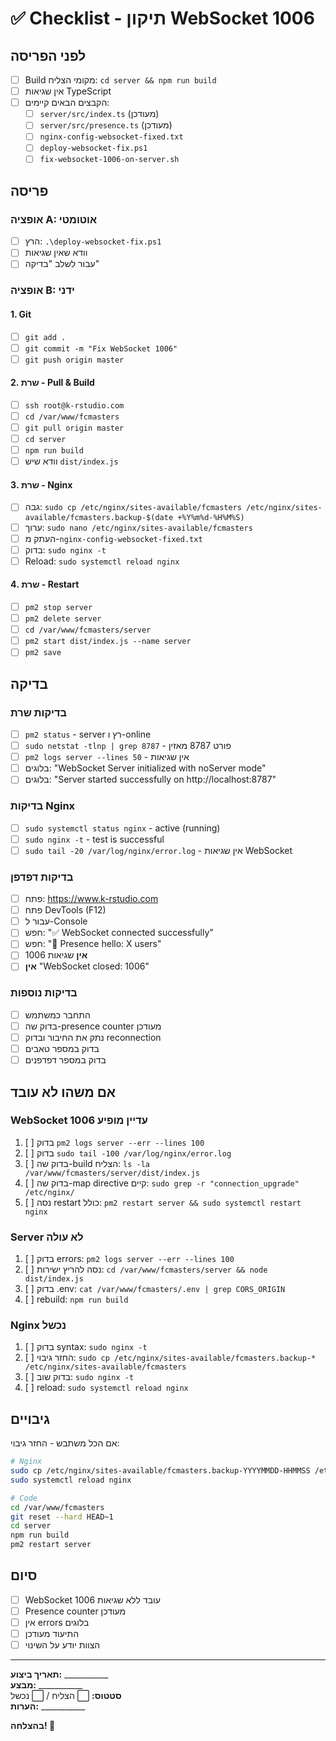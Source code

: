# ✅ Checklist - תיקון WebSocket 1006

## לפני הפריסה

- [ ] Build מקומי הצליח: `cd server && npm run build`
- [ ] אין שגיאות TypeScript
- [ ] הקבצים הבאים קיימים:
  - [ ] `server/src/index.ts` (מעודכן)
  - [ ] `server/src/presence.ts` (מעודכן)
  - [ ] `nginx-config-websocket-fixed.txt`
  - [ ] `deploy-websocket-fix.ps1`
  - [ ] `fix-websocket-1006-on-server.sh`

## פריסה

### אופציה A: אוטומטי
- [ ] הרץ: `.\deploy-websocket-fix.ps1`
- [ ] וודא שאין שגיאות
- [ ] עבור לשלב "בדיקה"

### אופציה B: ידני

#### 1. Git
- [ ] `git add .`
- [ ] `git commit -m "Fix WebSocket 1006"`
- [ ] `git push origin master`

#### 2. שרת - Pull & Build
- [ ] `ssh root@k-rstudio.com`
- [ ] `cd /var/www/fcmasters`
- [ ] `git pull origin master`
- [ ] `cd server`
- [ ] `npm run build`
- [ ] וודא שיש `dist/index.js`

#### 3. שרת - Nginx
- [ ] גבה: `sudo cp /etc/nginx/sites-available/fcmasters /etc/nginx/sites-available/fcmasters.backup-$(date +%Y%m%d-%H%M%S)`
- [ ] ערוך: `sudo nano /etc/nginx/sites-available/fcmasters`
- [ ] העתק מ-`nginx-config-websocket-fixed.txt`
- [ ] בדוק: `sudo nginx -t`
- [ ] Reload: `sudo systemctl reload nginx`

#### 4. שרת - Restart
- [ ] `pm2 stop server`
- [ ] `pm2 delete server`
- [ ] `cd /var/www/fcmasters/server`
- [ ] `pm2 start dist/index.js --name server`
- [ ] `pm2 save`

## בדיקה

### בדיקות שרת
- [ ] `pm2 status` - server רץ ו-online
- [ ] `sudo netstat -tlnp | grep 8787` - פורט 8787 מאזין
- [ ] `pm2 logs server --lines 50` - אין שגיאות
- [ ] בלוגים: "WebSocket Server initialized with noServer mode"
- [ ] בלוגים: "Server started successfully on http://localhost:8787"

### בדיקות Nginx
- [ ] `sudo systemctl status nginx` - active (running)
- [ ] `sudo nginx -t` - test is successful
- [ ] `sudo tail -20 /var/log/nginx/error.log` - אין שגיאות WebSocket

### בדיקות דפדפן
- [ ] פתח: https://www.k-rstudio.com
- [ ] פתח DevTools (F12)
- [ ] עבור ל-Console
- [ ] חפש: "✅ WebSocket connected successfully"
- [ ] חפש: "👋 Presence hello: X users"
- [ ] **אין** שגיאות 1006
- [ ] **אין** "WebSocket closed: 1006"

### בדיקות נוספות
- [ ] התחבר כמשתמש
- [ ] בדוק שה-presence counter מעודכן
- [ ] נתק את החיבור ובדוק reconnection
- [ ] בדוק במספר טאבים
- [ ] בדוק במספר דפדפנים

## אם משהו לא עובד

### WebSocket 1006 עדיין מופיע
1. [ ] בדוק `pm2 logs server --err --lines 100`
2. [ ] בדוק `sudo tail -100 /var/log/nginx/error.log`
3. [ ] בדוק שה-build הצליח: `ls -la /var/www/fcmasters/server/dist/index.js`
4. [ ] בדוק שה-map directive קיים: `sudo grep -r "connection_upgrade" /etc/nginx/`
5. [ ] נסה restart כולל: `pm2 restart server && sudo systemctl restart nginx`

### Server לא עולה
1. [ ] בדוק errors: `pm2 logs server --err --lines 100`
2. [ ] נסה להריץ ישירות: `cd /var/www/fcmasters/server && node dist/index.js`
3. [ ] בדוק .env: `cat /var/www/fcmasters/.env | grep CORS_ORIGIN`
4. [ ] rebuild: `npm run build`

### Nginx נכשל
1. [ ] בדוק syntax: `sudo nginx -t`
2. [ ] החזר גיבוי: `sudo cp /etc/nginx/sites-available/fcmasters.backup-* /etc/nginx/sites-available/fcmasters`
3. [ ] בדוק שוב: `sudo nginx -t`
4. [ ] reload: `sudo systemctl reload nginx`

## גיבויים

אם הכל משתבש - החזר גיבוי:

```bash
# Nginx
sudo cp /etc/nginx/sites-available/fcmasters.backup-YYYYMMDD-HHMMSS /etc/nginx/sites-available/fcmasters
sudo systemctl reload nginx

# Code
cd /var/www/fcmasters
git reset --hard HEAD~1
cd server
npm run build
pm2 restart server
```

## סיום

- [ ] WebSocket עובד ללא שגיאות 1006
- [ ] Presence counter מעודכן
- [ ] אין errors בלוגים
- [ ] התיעוד מעודכן
- [ ] הצוות יודע על השינוי

---

**תאריך ביצוע:** ___________  
**מבצע:** ___________  
**סטטוס:** ⬜ הצליח / ⬜ נכשל  
**הערות:** ___________  

**בהצלחה! 🚀**

